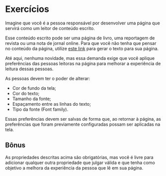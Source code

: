 # Exercícios

Imagine que você é a pessoa responsável por desenvolver uma página que servirá como um leitor de conteúdo escrito.

Esse conteúdo escrito pode ser uma página de livro, uma reportagem de revista ou uma nota de jornal online. Para que você não tenha que pensar no conteúdo da página, utilize [este link](https://www.lipsum.com) para gerar o texto para sua página.

Até aqui, nenhuma novidade, mas essa demanda exige que você aplique preferências das pessoas leitoras na página para melhorar a experiência de leitura dessas pessoas.

As pessoas devem ter o poder de alterar:
* Cor de fundo da tela;
* Cor do texto;
* Tamanho da fonte;
* Espaçamento entre as linhas do texto;
* Tipo da fonte (Font family).

Essas preferências devem ser salvas de forma que, ao retornar à página, as preferências que foram previamente configuradas possam ser aplicadas na tela.

## Bônus
As propriedades descritas acima são obrigatórias, mas você é livre para adicionar qualquer outra propriedade que julgar válida e que tenha como objetivo a melhora da experiência da pessoa que lê em sua página.
